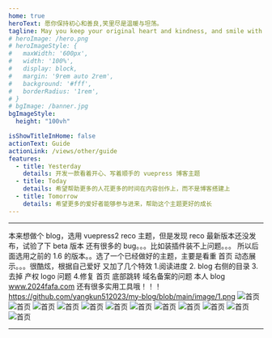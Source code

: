 ```yaml
---
home: true
heroText: 愿你保持初心和善良,笑里尽是温暖与坦荡。
tagline: May you keep your original heart and kindness, and smile with warmth and magnanimity.
# heroImage: /hero.png
# heroImageStyle: {
#   maxWidth: '600px',
#   width: '100%',
#   display: block,
#   margin: '9rem auto 2rem',
#   background: '#fff',
#   borderRadius: '1rem',
# }
# bgImage: /banner.jpg
bgImageStyle:
  height: "100vh"

isShowTitleInHome: false
actionText: Guide
actionLink: /views/other/guide
features:
  - title: Yesterday
    details: 开发一款看着开心、写着顺手的 vuepress 博客主题
  - title: Today
    details: 希望帮助更多的人花更多的时间在内容创作上，而不是博客搭建上
  - title: Tomorrow
    details: 希望更多的爱好者能够参与进来，帮助这个主题更好的成长
---
```


---

本来想做个 blog，选用 vuepress2 reco 主题，但是发现 reco 最新版本还没发布，试验了下 beta 版本 还有很多的 bug。。。比如装插件装不上问题。。。 所以后面选用之前的 1.6 的版本。。选了一个已经做好的主题，主要是看重 首页 动态展示。。。很酷炫，根据自己爱好 又加了几个特效 1.阅读进度 2. blog 右侧的目录 3.去掉 产权 logo 问题 4.修复 首页 底部跳转 域名备案的问题
本人 blog www.2024fafa.com 还有很多实用工具哦！！！
https://github.com/yangkun512023/my-blog/blob/main/image/1.png
![首页]("https://github.com/yangkun512023/my-blog/blob/main/image/1.png")
![首页]("[/image/1.png](https://github.com/yangkun512023/my-blog/blob/main/image/1.png)https://github.com/yangkun512023/my-blog/blob/main/image/2.png")
![首页]("[/image/1.png](https://github.com/yangkun512023/my-blog/blob/main/image/1.png)https://github.com/yangkun512023/my-blog/blob/main/image/3.png")
![首页]("[/image/1.png](https://github.com/yangkun512023/my-blog/blob/main/image/1.png)https://github.com/yangkun512023/my-blog/blob/main/image/4.png")
![首页]("[/image/1.png](https://github.com/yangkun512023/my-blog/blob/main/image/1.png)https://github.com/yangkun512023/my-blog/blob/main/image/5.png")
![首页]("[/image/1.png](https://github.com/yangkun512023/my-blog/blob/main/image/1.png)https://github.com/yangkun512023/my-blog/blob/main/image/6.png")
![首页]("[/image/1.png](https://github.com/yangkun512023/my-blog/blob/main/image/1.png)https://github.com/yangkun512023/my-blog/blob/main/image/7.png")
![首页]("[/image/1.png](https://github.com/yangkun512023/my-blog/blob/main/image/1.png)https://github.com/yangkun512023/my-blog/blob/main/image/8.png")
![首页]("[/image/1.png](https://github.com/yangkun512023/my-blog/blob/main/image/1.png)https://github.com/yangkun512023/my-blog/blob/main/image/9.png")
![首页]("[/image/1.png](https://github.com/yangkun512023/my-blog/blob/main/image/1.png)https://github.com/yangkun512023/my-blog/blob/main/image/10.png")
![首页]("[/image/1.png](https://github.com/yangkun512023/my-blog/blob/main/image/1.png)https://github.com/yangkun512023/my-blog/blob/main/image/11.png")
![首页]("[/image/1.png](https://github.com/yangkun512023/my-blog/blob/main/image/1.png)https://github.com/yangkun512023/my-blog/blob/main/image/12.png")

---
